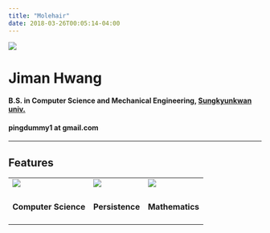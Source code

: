 ```yaml
---
title: "Molehair"
date: 2018-03-26T00:05:14-04:00
---
```

<img class="img-circle" src="/profile/profile.jpg" style="max-width:200px">

# Jiman Hwang
#### B.S. in Computer Science and Mechanical Engineering, [Sungkyunkwan univ.](http://www.skku.edu/eng_home/index.jsp)

#### pingdummy1 at gmail.com

---

## Features
<center>
<table>
  <tr>
    <td><img class="img" src="/profile/computer.png"></td>
    <td><img class="img" src="/profile/persistence.png"></td>
    <td><img class="img" src="/profile/math.png"></td>
  </tr>
  <tr>
    <td>
        <center><h4>Computer Science</h4></center>
    </td>
    <td>
        <center><h4>Persistence</h4></center>
    </td>
    <td>
        <center><h4>Mathematics</h4></center>
    </td>
  </tr>
</table>
</center>
